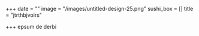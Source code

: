 +++
date = ""
image = "/images/untitled-design-25.png"
sushi_box = []
title = "jtrthbjvoirs"

+++
epsum de derbi